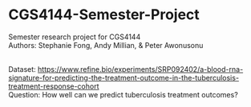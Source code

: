 # CGS4144-Semester-Project

Semester research project for CGS4144 <br>
Authors: Stephanie Fong, Andy Millian, & Peter Awonusonu <br><br>

Dataset: <https://www.refine.bio/experiments/SRP092402/a-blood-rna-signature-for-predicting-the-treatment-outcome-in-the-tuberculosis-treatment-response-cohort><br>
Question: How well can we predict tuberculosis treatment outcomes?
